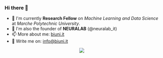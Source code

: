 ### Hi there 👋

- 🌱 I'm currently **Research Fellow** on *Machine Learning and Data Science* at *Marche Polytechnic University*.
- 🧠 I'm also the founder of **NEURALAB** (@neuralab_it) 
- 📫 More about me: [biuni.it](https://biuni.it)
- 💬 Write me on: [info@biuni.it](info@biuni.it)

<p align="center">
  <img align="center" src="https://github-readme-stats.vercel.app/api?username=biuni&show_icons=true&theme=vue-dark">
</p>

